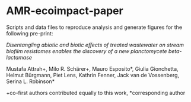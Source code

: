 # AMR-ecoimpact-paper
Scripts and data files to reproduce analysis and generate figures for the following pre-print:

*Disentangling abiotic and biotic effects of treated wastewater on stream biofilm resistomes enables the discovery of a new planctomycete beta-lactamase*

Mustafa Attrah+, Milo R. Schärer+, Mauro Esposito*, Giulia Gionchetta, Helmut Bürgmann, Piet Lens, Kathrin Fenner, Jack van de Vossenberg, Serina L. Robinson*

+co-first authors contributed equally to this work, *corresponding author
